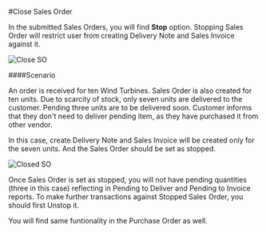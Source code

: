 <!-- add-breadcrumbs -->
#Close Sales Order

In the submitted Sales Orders, you will find **Stop** option. Stopping Sales Order will restrict user from creating Delivery Note and Sales Invoice against it.

<img alt="Close SO" class="screenshot"  src="/docs/assets/img/articles/close-1.png">

####Scenario

An order is received for ten Wind Turbines. Sales Order is also created for ten units. Due to scarcity of stock, only seven units are delivered to the customer. Pending three units are to be delivered soon. Customer informs that they don't need to deliver pending item, as they have purchased it from other vendor.

In this case, create Delivery Note and Sales Invoice will be created only for the seven units. And the Sales Order should be set as stopped.

<img alt="Closed SO" class="screenshot"  src="/docs/assets/img/articles/close-2.png">

Once Sales Order is set as stopped, you will not have pending quantities (three in this case) reflecting in Pending to Deliver and Pending to Invoice reports. To make further transactions against Stopped Sales Order, you should first Unstop it.

You will find same funtionality in the Purchase Order as well.

<!-- markdown -->